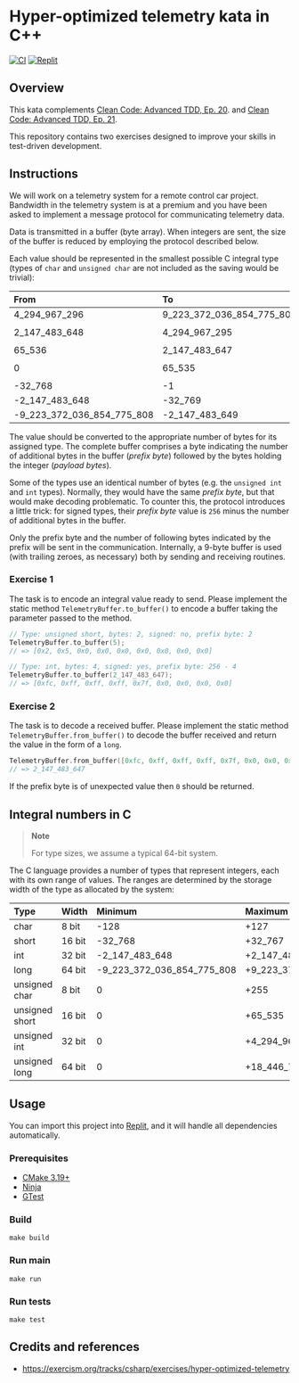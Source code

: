 # Hyper-optimized telemetry kata in C++

[![CI](https://github.com/Coding-Cuddles/hyper-optimized-telemetry-cpp-kata/actions/workflows/main.yml/badge.svg)](https://github.com/Coding-Cuddles/hyper-optimized-telemetry-cpp-kata/actions/workflows/main.yml)
[![Replit](https://img.shields.io/badge/Try%20with%20Replit-black?logo=replit)](https://replit.com/new/github/Coding-Cuddles/hyper-optimized-telemetry-cpp-kata)

## Overview

This kata complements [Clean Code: Advanced TDD, Ep. 20](https://cleancoders.com/episode/clean-code-episode-20).
and [Clean Code: Advanced TDD, Ep. 21](https://cleancoders.com/episode/clean-code-episode-21).

This repository contains two exercises designed to improve your skills in
test-driven development.

## Instructions

We will work on a telemetry system for a remote control car project. Bandwidth
in the telemetry system is at a premium and you have been asked to implement a
message protocol for communicating telemetry data.

Data is transmitted in a buffer (byte array). When integers are sent, the size
of the buffer is reduced by employing the protocol described below.

Each value should be represented in the smallest possible C integral type
(types of `char` and `unsigned char` are not included as the saving would be
trivial):

| From                       | To                        | Type             |
|:---------------------------|:------------------------- |:-----------------|
| 4_294_967_296              | 9_223_372_036_854_775_807 | `long`           |
| 2_147_483_648              | 4_294_967_295             | `unsigned int`   |
| 65_536                     | 2_147_483_647             | `int`            |
| 0                          | 65_535                    | `unsigned short` |
| -32_768                    | -1                        | `short`          |
| -2_147_483_648             | -32_769                   | `int`            |
| -9_223_372_036_854_775_808 | -2_147_483_649            | `long`           |

The value should be converted to the appropriate number of bytes for its
assigned type. The complete buffer comprises a byte indicating the number of
additional bytes in the buffer (_prefix byte_) followed by the bytes holding
the integer (_payload bytes_).

Some of the types use an identical number of bytes (e.g. the `unsigned int` and
`int` types). Normally, they would have the same _prefix byte_, but that would
make decoding problematic. To counter this, the protocol introduces a little
trick: for signed types, their _prefix byte_ value is `256` minus the number of
additional bytes in the buffer.

Only the prefix byte and the number of following bytes indicated by the prefix
will be sent in the communication. Internally, a 9-byte buffer is used (with
trailing zeroes, as necessary) both by sending and receiving routines.

### Exercise 1

The task is to encode an integral value ready to send. Please implement the
static method `TelemetryBuffer.to_buffer()` to encode a buffer taking the
parameter passed to the method.

```cpp
// Type: unsigned short, bytes: 2, signed: no, prefix byte: 2
TelemetryBuffer.to_buffer(5);
// => [0x2, 0x5, 0x0, 0x0, 0x0, 0x0, 0x0, 0x0, 0x0]

// Type: int, bytes: 4, signed: yes, prefix byte: 256 - 4
TelemetryBuffer.to_buffer(2_147_483_647);
// => [0xfc, 0xff, 0xff, 0xff, 0x7f, 0x0, 0x0, 0x0, 0x0]
```

### Exercise 2

The task is to decode a received buffer. Please implement the static method
`TelemetryBuffer.from_buffer()` to decode the buffer received and return the
value in the form of a `long`.

```cpp
TelemetryBuffer.from_buffer([0xfc, 0xff, 0xff, 0xff, 0x7f, 0x0, 0x0, 0x0, 0x0])
// => 2_147_483_647
```

If the prefix byte is of unexpected value then `0` should be returned.

## Integral numbers in C

> **Note**
>
> For type sizes, we assume a typical 64-bit system.

The C language provides a number of types that represent integers, each with
its own range of values. The ranges are determined by the storage width of the
type as allocated by the system:

| Type           | Width  | Minimum                    | Maximum                     |
|:---------------|:-------|:---------------------------|:--------------------------- |
| char           | 8 bit  | -128                       | +127                        |
| short          | 16 bit | -32_768                    | +32_767                     |
| int            | 32 bit | -2_147_483_648             | +2_147_483_647              |
| long           | 64 bit | -9_223_372_036_854_775_808 | +9_223_372_036_854_775_807  |
| unsigned char  | 8 bit  | 0                          | +255                        |
| unsigned short | 16 bit | 0                          | +65_535                     |
| unsigned int   | 32 bit | 0                          | +4_294_967_295              |
| unsigned long  | 64 bit | 0                          | +18_446_744_073_709_551_615 |

## Usage

You can import this project into [Replit](https://replit.com), and it will
handle all dependencies automatically.

### Prerequisites

* [CMake 3.19+](https://cmake.org)
* [Ninja](https://ninja-build.org)
* [GTest](https://github.com/google/googletest)

### Build

```console
make build
```

### Run main

```console
make run
```

### Run tests

```console
make test
```

## Credits and references

* <https://exercism.org/tracks/csharp/exercises/hyper-optimized-telemetry>
